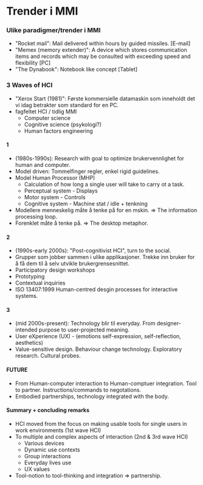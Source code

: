 # Trender i MMI
### Ulike paradigmer/trender i MMI
- "Rocket mail": Mail delivered within hours by guided missiles. [E-mail]
- "Memex (memory extender)": A device which stores communication items and records which may be consulted with exceeding speed and flexibility [PC]
- "The Dynabook": Notebook like concept [Tablet]
### 3 Waves of HCI
- "Xerox Start (1981)": Første kommersielle datamaskin som inneholdt det vi idag betrakter som standard for en PC.
- fagfeltet HCI / tidlig MMI
  - Computer science
  - Cognitive science (psykologi?)
  - Human factors engineering
#### 1
- (1980s-1990s): Research with goal to optimize brukervennlighet for  human and computer.
- Model driven: Tommelfinger regler, enkel rigid guidelines.
- Model Human Processor (MHP)
  - Calculation of how long a single user will take to carry ot a task.
  - Perceptual system - Displays 
  - Motor system - Controls
  - Cognitive system - Machine stat / idle + tenkning
- Modellere menneskelig måte å tenke på for en mskin. => The information processing loop.
- Forenklet måte å tenke på. => The desktop metaphor.
#### 2
- (1990s-early 2000s): "Post-cognitivist HCI", turn to the social.
- Grupper som jobber sammen i ulike applikasjoner. Trekke inn bruker for å få dem til å selv utvikle brukergrensesnittet.
- Participatory design workshops
- Prototyping
- Contextual inquiries
- ISO 13407:1999 Human-centred desgin processes for interactive systems.
#### 3
- (mid 2000s-present): Technology blir til everyday. From designer-intended purpose to user-projected meaning.
- User eXperience (UX) - (emotions self-expression, self-reflection, aesthetics)
- Value-sensitive design. Behaviour change technology. Exploratory research. Cultural probes.
#### FUTURE
- From Human-computer interaction to Human-comptuer integration. Tool to partner. Instructions/commands to negotations.
- Embodied partnerships, technology integrated with the body.

#### Summary + concluding remarks
- HCI moved from the focus on making usable tools for single users in work environments (1st wave HCI)
- To multiple and complex aspects of interaction (2nd & 3rd wave HCI)
  - Various devices
  - Dynamic use contexts
  - Group interactions
  - Everyday lives use
  - UX values
- Tool-notion to tool-thinking and integration => partnership.

